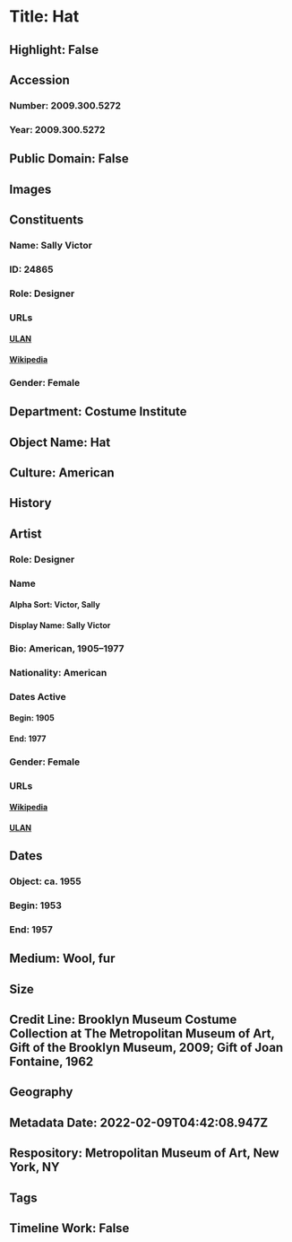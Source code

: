 # Title: Hat
## Highlight: False
## Accession
### Number: 2009.300.5272
### Year: 2009.300.5272
## Public Domain: False
## Images
## Constituents
### Name: Sally Victor
### ID: 24865
### Role: Designer
### URLs
#### [ULAN](http://vocab.getty.edu/page/ulan/500524723)
#### [Wikipedia](https://www.wikidata.org/wiki/Q26998201)
### Gender: Female
## Department: Costume Institute
## Object Name: Hat
## Culture: American
## History
## Artist
### Role: Designer
### Name
#### Alpha Sort: Victor, Sally
#### Display Name: Sally Victor
### Bio: American, 1905–1977
### Nationality: American
### Dates Active
#### Begin: 1905
#### End: 1977
### Gender: Female
### URLs
#### [Wikipedia](https://www.wikidata.org/wiki/Q26998201)
#### [ULAN](http://vocab.getty.edu/page/ulan/500524723)
## Dates
### Object: ca. 1955
### Begin: 1953
### End: 1957
## Medium: Wool, fur
## Size
## Credit Line: Brooklyn Museum Costume Collection at The Metropolitan Museum of Art, Gift of the Brooklyn Museum, 2009; Gift of Joan Fontaine, 1962
## Geography
## Metadata Date: 2022-02-09T04:42:08.947Z
## Respository: Metropolitan Museum of Art, New York, NY
## Tags
## Timeline Work: False